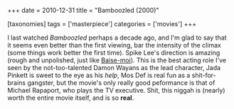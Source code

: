 +++
date = 2010-12-31
title = "Bamboozled (2000)"

[taxonomies]
tags = ['masterpiece']
categories = ['movies']
+++

I last watched *Bamboozled* perhaps a decade ago, and I\'m glad to say
that it seems even better than the first viewing, bar the intensity of
the climax (some things work better the first time). Spike Lee\'s
direction is amazing (rough and unpolished, just like [Baise-moi]). This
is the best acting role I\'ve seen by the not-too-talented Damon Wayans
as the lead character, Jada Pinkett is sweet to the eye as his *help*,
Mos Def is real fun as a shit-for-brains gangster, but the movie\'s only
really good peformance is that of Michael Rapaport, who plays the TV
executive. Shit, this niggah is (nearly) worth the entire movie itself,
and is so **real**.

  [Baise-moi]: http://tshepang.net/baise-moi-2000
